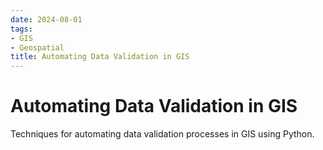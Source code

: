 ```yaml
---
date: 2024-08-01
tags:
- GIS
- Geospatial
title: Automating Data Validation in GIS
---
```


# Automating Data Validation in GIS

Techniques for automating data validation processes in GIS using Python.
